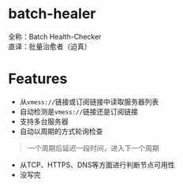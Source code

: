# batch-healer
全称：Batch Health-Checker  
直译：批量治愈者（迫真）  
# Features 
+ 从`vmess://`链接或订阅链接中读取服务器列表
+ 自动检测是`vmess://`链接还是订阅链接
+ 支持多台服务器
+ 自动以周期的方式轮询检查
> 一个周期后延迟一段时间，进入下一个周期
+ 从TCP、HTTPS、DNS等方面进行判断节点可用性
+ 没写完